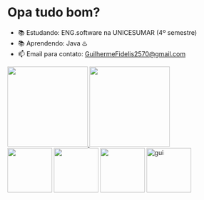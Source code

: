 # Opa tudo bom?

- 📚 Estudando: ENG.software na UNICESUMAR (4º semestre)
- 📚 Aprendendo: Java ♨️
- 📫 Email para contato: GuilhermeFidelis2570@gmail.com

<div>
<a href="https://github.com/GuilhermeFideliscch">
<img loading="lazy" height="180em" src="https://github-readme-stats.vercel.app/api/top-langs/?username=GuilhermeFideliscch&layout=compact&langs_count=7&theme=dracula"/>
<img loading="lazy" height="180em" src="https://github-readme-stats.vercel.app/api?username=GuilhermeFideliscch&show_icons=true&theme=dracula&include_all_commits=true&count_private=true"/>
</div>

<div> 
  <a href="https://www.instagram.com/guifidelis_0725" target="_blank"><img height=100 src="https://img.shields.io/badge/-Instagram-%23E4405F?style=for-the-badge&logo=instagram&logoColor=white" target="_blank"></a>
 	<a href="https://www.twitch.tv/sheidalol" target="_blank"><img height=100 src="https://img.shields.io/badge/Twitch-9146FF?style=for-the-badge&logo=twitch&logoColor=white" target="_blank"></a>
  <a href="https://www.linkedin.com/in/guilherme-fidelis2570/" target="_blank"><img height=100 src="https://img.shields.io/badge/-LinkedIn-%230077B5?style=for-the-badge&logo=linkedin&logoColor=white" target="_blank"></a> 
  <img height=100 align="top" alt=gui src="https://media.giphy.com/media/Dg4TxjYikCpiGd7tYs/giphy.gif?cid=82a1493b92u9172t2oam8r2nr8r02pqpy5my24poeb2ytvzm&ep=v1_gifs_trending&rid=giphy.gif&ct=g">
  
</div>


